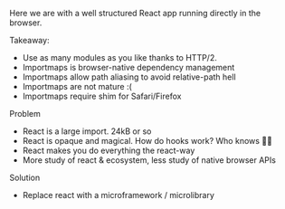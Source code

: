 Here we are with a well structured React app running directly in the browser.

Takeaway:

- Use as many modules as you like thanks to HTTP/2.
- Importmaps is browser-native dependency management
- Importmaps allow path aliasing to avoid relative-path hell
- Importmaps are not mature :(
- Importmaps require shim for Safari/Firefox

Problem

- React is a large import. 24kB or so
- React is opaque and magical. How do hooks work? Who knows 🤷‍♂️
- React makes you do everything the react-way
- More study of react & ecosystem, less study of native browser APIs

Solution

- Replace react with a microframework / microlibrary
